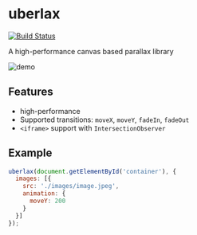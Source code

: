 # uberlax
[![Build Status](https://travis-ci.org/fwdop/uberlax.svg?branch=master)](https://travis-ci.org/fwdop/uberlax)

A high-performance canvas based parallax library

![demo](https://github.com/fwdop/uberlax/raw/master/images/uberlax-demo.gif)

## Features
- high-performance
- Supported transitions: `moveX`, `moveY`, `fadeIn`, `fadeOut`
- `<iframe>` support with `IntersectionObserver`

## Example

```javascript
uberlax(document.getElementById('container'), {
  images: [{
    src: './images/image.jpeg',
    animation: {
      moveY: 200
    }
  }]
});
```
